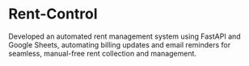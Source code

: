 # Rent-Control
Developed an automated rent management system using FastAPI and Google Sheets, automating billing updates and email reminders for seamless, manual-free rent collection and management.
